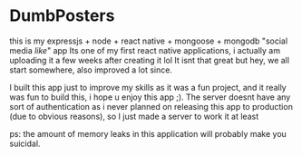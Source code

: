 # DumbPosters
this is my expressjs + node + react native + mongoose + mongodb "social media *like*" app
Its one of my first react native applications, i actually am uploading it a few weeks after creating it lol
It isnt that great but hey, we all start somewhere, also improved a lot since.

I built this app just to improve my skills as it was a fun project, and it really was fun to build this, i hope u enjoy this app ;).
The server doesnt have any sort of authentication as i never planned on releasing this app to production (due to obvious reasons), so I just made a server to work it at least

ps: the amount of memory leaks in this application will probably make you suicidal.

